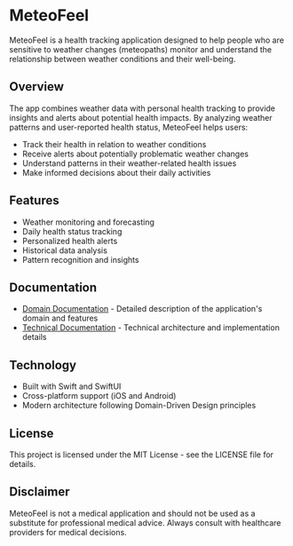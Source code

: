 # MeteoFeel

MeteoFeel is a health tracking application designed to help people who are sensitive to weather changes (meteopaths) monitor and understand the relationship between weather conditions and their well-being.

## Overview

The app combines weather data with personal health tracking to provide insights and alerts about potential health impacts. By analyzing weather patterns and user-reported health status, MeteoFeel helps users:

- Track their health in relation to weather conditions
- Receive alerts about potentially problematic weather changes
- Understand patterns in their weather-related health issues
- Make informed decisions about their daily activities

## Features

- Weather monitoring and forecasting
- Daily health status tracking
- Personalized health alerts
- Historical data analysis
- Pattern recognition and insights

## Documentation

- [Domain Documentation](Docs/domain.md) - Detailed description of the application's domain and features
- [Technical Documentation](Docs/technical.md) - Technical architecture and implementation details

## Technology

- Built with Swift and SwiftUI
- Cross-platform support (iOS and Android)
- Modern architecture following Domain-Driven Design principles

## License

This project is licensed under the MIT License - see the LICENSE file for details.

## Disclaimer

MeteoFeel is not a medical application and should not be used as a substitute for professional medical advice. Always consult with healthcare providers for medical decisions. 
